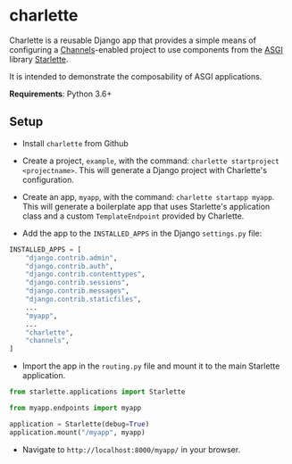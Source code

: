 # charlette

Charlette is a reusable Django app that provides a simple means of configuring a [Channels](https://channels.readthedocs.io/en/latest/)-enabled project to use components from the [ASGI](https://asgi.readthedocs.io/en/latest/) library [Starlette](https://www.starlette.io). 

It is intended to demonstrate the composability of ASGI applications.

**Requirements**: Python 3.6+

## Setup

- Install `charlette` from Github

- Create a project, `example`, with the command: `charlette startproject <projectname>`. This will generate a Django project with Charlette's configuration.

- Create an app, `myapp`, with the command: `charlette startapp myapp`. This will generate a boilerplate app that uses Starlette's application class and a custom `TemplateEndpoint` provided by Charlette.

- Add the app to the `INSTALLED_APPS` in the Django `settings.py` file:

```python
INSTALLED_APPS = [
    "django.contrib.admin",
    "django.contrib.auth",
    "django.contrib.contenttypes",
    "django.contrib.sessions",
    "django.contrib.messages",
    "django.contrib.staticfiles",
    ...
    "myapp",
    ...
    "charlette",
    "channels",
]
```

- Import the app in the `routing.py` file and mount it to the main Starlette application.

```python
from starlette.applications import Starlette

from myapp.endpoints import myapp

application = Starlette(debug=True)
application.mount("/myapp", myapp)
```

- Navigate to `http://localhost:8000/myapp/` in your browser.

